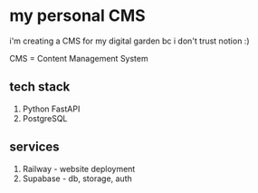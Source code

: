 # my personal CMS

i'm creating a CMS for my digital garden bc i don't trust notion :)

CMS = Content Management System

## tech stack

1. Python FastAPI
2. PostgreSQL

## services

1. Railway - website deployment
2. Supabase - db, storage, auth
